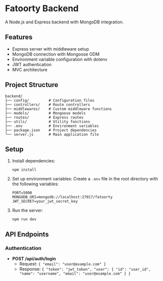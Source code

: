# Fatoorty Backend

A Node.js and Express backend with MongoDB integration.

## Features

- Express server with middleware setup
- MongoDB connection with Mongoose ODM
- Environment variable configuration with dotenv
- JWT authentication
- MVC architecture

## Project Structure

```
backend/
├── config/         # Configuration files
├── controllers/    # Route controllers
├── middlewares/    # Custom middleware functions
├── models/         # Mongoose models
├── routes/         # Express routes
├── utils/          # Utility functions
├── .env            # Environment variables
├── package.json    # Project dependencies
└── server.js       # Main application file
```

## Setup

1. Install dependencies:
   ```
   npm install
   ```

2. Set up environment variables:
   Create a `.env` file in the root directory with the following variables:
   ```
   PORT=5000
   MONGODB_URI=mongodb://localhost:27017/fatoorty
   JWT_SECRET=your_jwt_secret_key
   ```

3. Run the server:
   ```
   npm run dev
   ```

## API Endpoints

### Authentication

- **POST /api/auth/login**
  - Request: `{ "email": "user@example.com" }`
  - Response: `{ "token": "jwt_token", "user": { "id": "user_id", "name": "username", "email": "user@example.com" } }` 